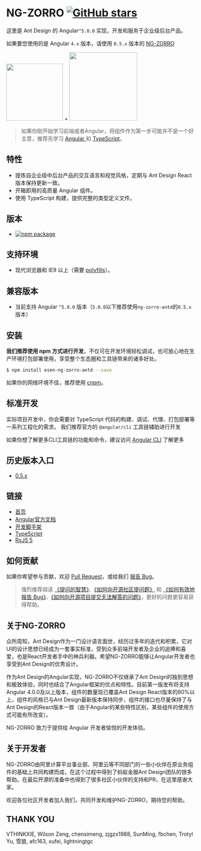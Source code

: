 NG-ZORRO [![GitHub stars](https://img.shields.io/github/stars/NG-ZORRO/ng-zorro-antd.svg?style=social&label=Star)](https://github.com/NG-ZORRO/ng-zorro-antd)
===
这里是 Ant Design 的 Angular`^5.0.0` 实现，开发和服务于企业级后台产品。

如果要您使用的是 Angular `4.x` 版本，请使用 `0.5.x` 版本的 [NG-ZORRO](http://ng.ant.design/version/0.5.x)

<div class="pic-plus">
  <img width="150" src="./assets/img/antd.svg">
  <span>+</span>
  <img width="180" src="./assets/img/angular.svg">
</div>


> 如果你刚开始学习前端或者Angular，将组件作为第一步可能并不是一个好主意，推荐先学习 <a href="http://www.angular.cn" target="_blank"> Angular </a> 和 <a href="https://www.typescriptlang.org/" target="_blank"> TypeScript</a>。

## 特性
- 提炼自企业级中后台产品的交互语言和视觉风格，定期与 Ant Design React 版本保持更新一致。
- 开箱即用的高质量 Angular 组件。
- 使用 TypeScript 构建，提供完整的类型定义文件。

## 版本

- [![npm package](https://img.shields.io/npm/v/ng-zorro-antd.svg)](https://www.npmjs.org/package/ng-zorro-antd)

## 支持环境

* 现代浏览器和 IE9 以上（需要 [polyfills](https://angular.cn/guide/browser-support)）。

## 兼容版本

* 当前支持 Angular `^5.0.0` 版本（`5.0.0`以下推荐使用`ng-zorro-antd`的`0.5.x`版本）


## 安装

**我们推荐使用 npm 方式进行开发**，不仅可在开发环境轻松调试，也可放心地在生产环境打包部署使用，享受整个生态圈和工具链带来的诸多好处。

```bash
$ npm install esen-ng-zorro-antd --save
```

如果你的网络环境不佳，推荐使用 [cnpm](https://github.com/cnpm/cnpm)。

## 标准开发

实际项目开发中，你会需要对 TypeScript 代码的构建、调试、代理、打包部署等一系列工程化的需求。
我们推荐官方的 `@angular/cli` 工具链辅助进行开发

如果你想了解更多CLI工具链的功能和命令，建议访问 [Angular CLI](https://github.com/angular/angular-cli) 了解更多


## 历史版本入口

- [0.5.x](http://ng.ant.design/version/0.5.x)


## 链接

- [首页](http://ng.ant.design)
- [Angular官方文档](https://angular.cn/)
- [开发脚手架](https://cli.angular.io/)
- [TypeScript](https://www.typescriptlang.org/)
- [RxJS 5](https://github.com/ReactiveX/rxjs)


## 如何贡献

如果你希望参与贡献，欢迎 [Pull Request](https://github.com/NG-ZORRO/ng-zorro-antd/pulls)，或给我们 [报告 Bug](https://github.com/NG-ZORRO/ng-zorro-antd/issues)。

> 强烈推荐阅读 [《提问的智慧》](https://github.com/ryanhanwu/How-To-Ask-Questions-The-Smart-Way)、[《如何向开源社区提问题》](https://github.com/seajs/seajs/issues/545) 和 [《如何有效地报告 Bug》](http://www.chiark.greenend.org.uk/%7Esgtatham/bugs-cn.html)、[《如何向开源项目提交无法解答的问题》](https://zhuanlan.zhihu.com/p/25795393)，更好的问题更容易获得帮助。

## 关于NG-ZORRO

​众所周知，Ant Design作为一门设计语言面世，经历过多年的迭代和积累，它对UI的设计思想已经成为一套事实标准，受到众多前端开发者及企业的追捧和喜爱，也是React开发者手中的神兵利器。希望NG-ZORRO能够让Angular开发者也享受到Ant Design的优秀设计。

作为Ant Design的Angular实现，NG-ZORRO不仅继承了Ant Design的独到思想和极致体验，同时也结合了Angular框架的优点和特性。目前第一版发布将支持Angular 4.0.0及以上版本，组件的数量现已覆盖Ant Design React版本的80%以上，组件的风格已与Ant Design最新版本保持同步，组件的接口也尽量保持了与Ant Design的React版本一致（由于Angular的某些特性区别，某些组件的使用方式可能有所改变）。

NG-ZORRO 致力于提供给 Angular 开发者愉悦的开发体验。

## 关于开发者

NG-ZORRO由阿里计算平台事业部、阿里云等不同部门的一些小伙伴在原业务组件的基础上共同构建而成，在这个过程中得到了蚂蚁金服Ant Design团队的很多帮助。在最后开源的准备中也得到了很多社区小伙伴的支持和PR，在这里感谢大家。

欢迎各位社区开发者加入我们，共同开发和维护NG-ZORRO，期待您的帮助。

## THANK YOU

VTHINKXIE, Wilson Zeng, chensimeng, zjgzx1988, SunMing, fbchen, Trotyl Yu, 雪狼, afc163, xufei, lightningtgc
